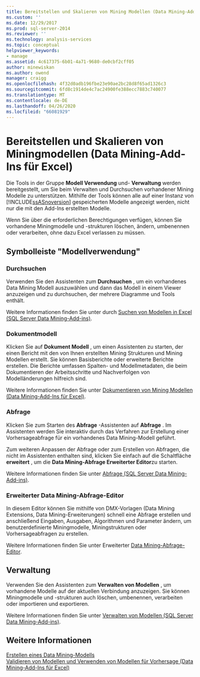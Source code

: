 ```yaml
---
title: Bereitstellen und Skalieren von Mining Modellen (Data Mining-Add-Ins für Excel) | Microsoft-Dokumentation
ms.custom: ''
ms.date: 12/29/2017
ms.prod: sql-server-2014
ms.reviewer: ''
ms.technology: analysis-services
ms.topic: conceptual
helpviewer_keywords:
- manage
ms.assetid: 4c617375-6b01-4a71-9680-de0cbf2cff05
author: minewiskan
ms.author: owend
manager: craigg
ms.openlocfilehash: 4f32d0adb196fbe23e90ae2bc28d8f65ad1326c3
ms.sourcegitcommit: 6fd8c1914de4c7ac24900fe388ecc7883c740077
ms.translationtype: MT
ms.contentlocale: de-DE
ms.lasthandoff: 04/26/2020
ms.locfileid: "66081929"
---
```

# <a name="deploying-and-scaling-mining-models-data-mining-add-ins-for-excel"></a>Bereitstellen und Skalieren von Miningmodellen (Data Mining-Add-Ins für Excel)
  Die Tools in der Gruppe **Modell Verwendung** und- **Verwaltung** werden bereitgestellt, um Sie beim Verwalten und Durchsuchen vorhandener Mining Modelle zu unterstützen. Mithilfe der Tools können alle auf einer Instanz von [!INCLUDE[ssASnoversion](../includes/ssasnoversion-md.md)] gespeicherten Modelle angezeigt werden, nicht nur die mit den Add-Ins erstellten Modelle.  
  
 Wenn Sie über die erforderlichen Berechtigungen verfügen, können Sie vorhandene Miningmodelle und -strukturen löschen, ändern, umbenennen oder verarbeiten, ohne dazu Excel verlassen zu müssen.  
  
## <a name="model-usage-toolbar"></a>Symbolleiste "Modellverwendung"  
  
### <a name="browse"></a>Durchsuchen  
 Verwenden Sie den Assistenten zum **Durchsuchen** , um ein vorhandenes Data Mining Modell auszuwählen und dann das Modell in einem Viewer anzuzeigen und zu durchsuchen, der mehrere Diagramme und Tools enthält.  
  
 Weitere Informationen finden Sie unter durch [Suchen von Modellen in Excel &#40;SQL Server Data Mining-Add-ins&#41;](browsing-models-in-excel-sql-server-data-mining-add-ins.md).  
  
### <a name="document-model"></a>Dokumentmodell  
 Klicken Sie auf **Dokument Modell** , um einen Assistenten zu starten, der einen Bericht mit den von Ihnen erstellten Mining Strukturen und Mining Modellen erstellt. Sie können Basisberichte oder erweiterte Berichte erstellen. Die Berichte umfassen Spalten- und Modellmetadaten, die beim Dokumentieren der Arbeitsschritte und Nachverfolgen von Modelländerungen hilfreich sind.  
  
 Weitere Informationen finden Sie unter [Dokumentieren von Mining Modellen &#40;Data Mining-Add-Ins für Excel&#41;](documenting-mining-models-data-mining-add-ins-for-excel.md).  
  
### <a name="query"></a>Abfrage  
 Klicken Sie zum Starten des **Abfrage** -Assistenten auf **Abfrage** . Im Assistenten werden Sie interaktiv durch das Verfahren zur Erstellung einer Vorhersageabfrage für ein vorhandenes Data Mining-Modell geführt.  
  
 Zum weiteren Anpassen der Abfrage oder zum Erstellen von Abfragen, die nicht im Assistenten enthalten sind, klicken Sie einfach auf die Schaltfläche **erweitert** , um die **Data Mining-Abfrage Erweiterter Editor**zu starten.  
  
 Weitere Informationen finden Sie unter [Abfrage &#40;SQL Server Data Mining-Add-ins&#41;](query-sql-server-data-mining-add-ins.md).  
  
### <a name="data-mining-advanced-query-editor"></a>Erweiterter Data Mining-Abfrage-Editor  
 In diesem Editor können Sie mithilfe von DMX-Vorlagen (Data Mining Extensions, Data Mining-Erweiterungen) schnell eine Abfrage erstellen und anschließend Eingaben, Ausgaben, Algorithmen und Parameter ändern, um benutzerdefinierte Miningmodelle, Miningstrukturen oder Vorhersageabfragen zu erstellen.  
  
 Weitere Informationen finden Sie unter Erweiterter [Data Mining-Abfrage-Editor](advanced-data-mining-query-editor.md).  
  
## <a name="management"></a>Verwaltung  
 Verwenden Sie den Assistenten zum **Verwalten von Modellen** , um vorhandene Modelle auf der aktuellen Verbindung anzuzeigen. Sie können Miningmodelle und -strukturen auch löschen, umbenennen, verarbeiten oder importieren und exportieren.  
  
 Weitere Informationen finden Sie unter [Verwalten von Modellen &#40;SQL Server Data Mining-Add-ins&#41;](manage-models-sql-server-data-mining-add-ins.md).  
  
## <a name="see-also"></a>Weitere Informationen  
 [Erstellen eines Data Mining-Modells](creating-a-data-mining-model.md)   
 [Validieren von Modellen und Verwenden von Modellen für Vorhersage &#40;Data Mining-Add-Ins für Excel&#41;](validating-models-and-using-models-for-prediction-data-mining-add-ins-for-excel.md)  
  
  
